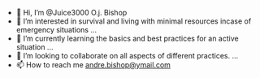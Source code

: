 - 👋 Hi, I’m @Juice3000 O.j. Bishop 
- 👀 I’m interested in survival and living with minimal resources incase of emergency situations
...
- 🌱 I’m currently learning the basics and best practices for an active situation
...
- 💞️ I’m looking to collaborate on all aspects of different practices. ...
- 📫 How to reach me andre.bishop@ymail.com 

<!---
Juice3000/Juice3000 is a ✨ special ✨ repository because its `README.md` (this file) appears on your GitHub profile.
You can click the Preview link to take a look at your changes.
--->
